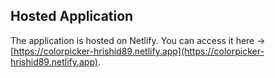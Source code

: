 ## Hosted Application

The application is hosted on Netlify. You can access it here -> 
[https://colorpicker-hrishid89.netlify.app](https://colorpicker-hrishid89.netlify.app).
